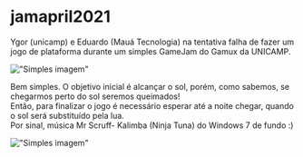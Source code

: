# jamapril2021
Ygor (unicamp) e Eduardo (Mauá Tecnologia) na tentativa falha de fazer um jogo de plataforma durante um simples GameJam do Gamux da UNICAMP.

!["Simples imagem"](https://i.imgur.com/HIWiJui.png)

Bem simples. O objetivo inicial é alcançar o sol, porém, como sabemos, se chegarmos perto do sol seremos queimados!  
Então, para finalizar o jogo é necessário esperar até a noite chegar, quando o sol será substituído pela lua.  
Por sinal, música Mr Scruff- Kalimba (Ninja Tuna) do Windows 7 de fundo :)

!["Simples imagem"](https://i.imgur.com/29AhAzY.png)
 
